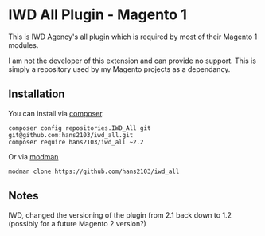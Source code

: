 # IWD All Plugin - Magento 1

This is IWD Agency's all plugin which is required by most of their Magento 1 modules.

I am not the developer of this extension and can provide no support. 
This is simply a repository used by my Magento projects as a dependancy.

## Installation

You can install via [composer](https://getcomposer.org/).
```
composer config repositories.IWD_All git git@github.com:hans2103/iwd_all.git
composer require hans2103/iwd_all ~2.2
```

Or via [modman](https://github.com/colinmollenhour/modman)

```
modman clone https://github.com/hans2103/iwd_all
```

## Notes
IWD, changed the versioning of the plugin from 2.1 back down to 1.2 (possibly for a future Magento 2 version?)
